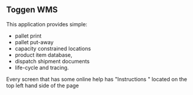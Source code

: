 ## Toggen WMS

This application provides simple:

- pallet print
- pallet put-away
- capacity constrained locations
- product item database,
- dispatch shipment documents
- life-cycle and tracing.

Every screen that has some online help has "Instructions <i class="far fa-question-circle"></i>" located on the top left hand side of the page
